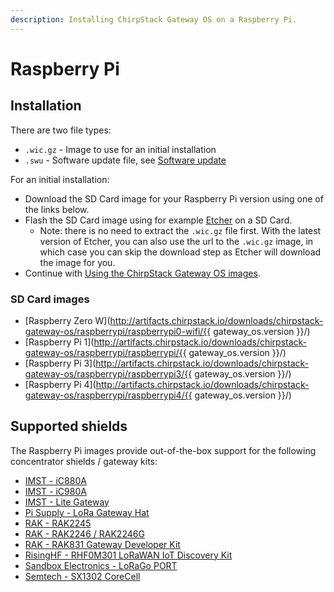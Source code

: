 ```yaml
---
description: Installing ChirpStack Gateway OS on a Raspberry Pi.
---
```


# Raspberry Pi

## Installation

There are two file types:

* `.wic.gz` - Image to use for an initial installation
* `.swu` - Software update file, see [Software update](../use/software-update.md)

For an initial installation:

* Download the SD Card image for your Raspberry Pi version using one of the
  links below.
* Flash the SD Card image using for example [Etcher](https://www.balena.io/etcher/) on a SD Card.
	* Note: there is no need to extract the `.wic.gz` file first. With the latest version of Etcher,
      you can also use the url to the `.wic.gz` image, in which case you can skip the download step
	  as Etcher will download the image for you.
* Continue with [Using the ChirpStack Gateway OS images](../use/getting-started.md).

### SD Card images

* [Raspberry Zero W](http://artifacts.chirpstack.io/downloads/chirpstack-gateway-os/raspberrypi/raspberrypi0-wifi/{{ gateway_os.version }}/)
* [Raspberry Pi 1](http://artifacts.chirpstack.io/downloads/chirpstack-gateway-os/raspberrypi/raspberrypi/{{ gateway_os.version }}/)
* [Raspberry Pi 3](http://artifacts.chirpstack.io/downloads/chirpstack-gateway-os/raspberrypi/raspberrypi3/{{ gateway_os.version }}/)
* [Raspberry Pi 4](http://artifacts.chirpstack.io/downloads/chirpstack-gateway-os/raspberrypi/raspberrypi4/{{ gateway_os.version }}/)

## Supported shields

The Raspberry Pi images provide out-of-the-box support for the following
concentrator shields / gateway kits:

* [IMST - iC880A](https://wireless-solutions.de/products/long-range-radio/ic880a.html)
* [IMST - iC980A](http://www.imst.com/)
* [IMST - Lite Gateway](https://wireless-solutions.de/products/long-range-radio/lora-lite-gateway.html)
* [Pi Supply - LoRa Gateway Hat](https://uk.pi-supply.com/products/iot-lora-gateway-hat-for-raspberry-pi)
* [RAK - RAK2245](https://store.rakwireless.com/products/rak2245-pi-hat)
* [RAK - RAK2246 / RAK2246G](https://store.rakwireless.com/products/rak7246-lpwan-developer-gateway)
* [RAK - RAK831 Gateway Developer Kit](https://store.rakwireless.com/products/rak831-gateway-module?variant=22375114801252)
* [RisingHF - RHF0M301 LoRaWAN IoT Discovery Kit](http://risinghf.com/#/product-details?product_id=9&lang=en)
* [Sandbox Electronics - LoRaGo PORT](https://sandboxelectronics.com/?product=lorago-port-multi-channel-lorawan-gateway)
* [Semtech - SX1302 CoreCell](https://www.semtech.com/products/wireless-rf/lora-gateways/sx1302cxxxgw1)
